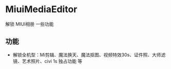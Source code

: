 # MiuiMediaEditor

解锁 MIUI相册 一些功能

## 功能

- 解锁全机型：Mi剪辑、魔法换天、魔法抠图、视频特效30s、证件照、大师滤镜、艺术照片、civi 1s 独占功能 等
